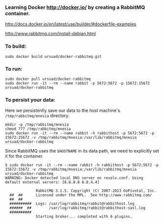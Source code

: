 ### Learning Docker http://docker.io/ by creating a RabbitMQ container.

http://docs.docker.io/en/latest/use/builder/#dockerfile-examples

http://www.rabbitmq.com/install-debian.html

### To build:

    sudo docker build ursuad/docker-rabbitmq.git

### To run:

    sudo docker pull ursuad/docker-rabbitmq
    sudo docker run -it --rm --name rabbit -p 5672:5672 -p 15672:15672 ursuad/docker-rabbitmq
    
### To persist your data:

Here we persistently save our data to the host machine's ``/tmp/rabbitmq/mnesia`` directory.

    mkdir -p /tmp/rabbitmq/mnesia
    chmod 777 /tmp/rabbitmq/mnesia
    sudo docker run -it --rm --name rabbit -h rabbithost -p 5672:5672 -p 15672:15672 -v /tmp/rabbitmq/mnesia:/var/lib/rabbitmq/mnesia ursuad/docker-rabbitmq

Since RabbitMQ uses the ``$HOSTNAME`` in its data path, we need to explicitly set it for the container.

    $ sudo docker run -it --rm --name rabbit -h rabbithost -p 5672:5672 -p 15672:15672 -v /tmp/rabbitmq/mnesia:/var/lib/rabbitmq/mnesia ursuad/docker-rabbitmq
    WARNING: Docker detected local DNS server on resolv.conf. Using default external servers: [8.8.8.8 8.8.4.4]
    
                  RabbitMQ 3.1.5. Copyright (C) 2007-2013 GoPivotal, Inc.
      ##  ##      Licensed under the MPL.  See http://www.rabbitmq.com/
      ##  ##
      ##########  Logs: /var/log/rabbitmq/rabbit@rabbithost.log
      ######  ##        /var/log/rabbitmq/rabbit@rabbithost-sasl.log
      ##########
                  Starting broker... completed with 6 plugins.

